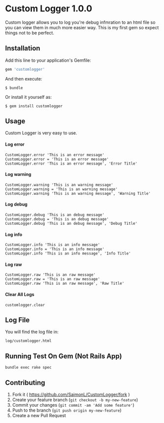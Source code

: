 # Custom Logger 1.0.0

Custom logger allows you to log you're debug infmration to an html file so you can
view them in much more easier way. This is my first gem so expect things not
to be perfect.

## Installation

Add this line to your application's Gemfile:

```ruby
gem 'customlogger'
```

And then execute:

    $ bundle

Or install it yourself as:

    $ gem install customlogger

## Usage

Custom Logger is very easy to use.

#### Log error

    CustomLogger.error 'This is an error message'
    CustomLogger.error = 'This is an error message'
    CustomLogger.error 'This is an error message', 'Error Title'

#### Log warning

    CustomLogger.warning 'This is an warning message'
    CustomLogger.warning = 'This is an warning message'
    CustomLogger.warning 'This is an warning message', 'Warning Title'

#### Log debug

    CustomLogger.debug 'This is an debug message'
    CustomLogger.debug = 'This is an debug message'
    CustomLogger.debug 'This is an debug message', 'Debug Title'

#### Log info

    CustomLogger.info 'This is an info message'
    CustomLogger.info = 'This is an info message'
    CustomLogger.info 'This is an info message', 'Info Title'

#### Log raw

    CustomLogger.raw 'This is an raw message'
    CustomLogger.raw = 'This is an raw message'
    CustomLogger.raw 'This is an raw message', 'Raw Title'

#### Clear All Logs

    customlogger.clear


## Log File

You will find the log file in:

    log/customlogger.html


## Running Test On Gem (Not Rails App)

    bundle exec rake spec

## Contributing

1. Fork it ( https://github.com/SaimonL/CustomLogger/fork )
2. Create your feature branch (`git checkout -b my-new-feature`)
3. Commit your changes (`git commit -am 'Add some feature'`)
4. Push to the branch (`git push origin my-new-feature`)
5. Create a new Pull Request
